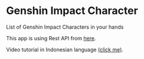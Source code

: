 # Genshin Impact Character
List of Genshin Impact Characters in your hands

This app is using Rest API from [here](https://github.com/zuhdiali/rest-api-genshin-impact-character).

Video tutorial in Indonesian language [(click me)](https://youtu.be/C1r9JsszGaQ).
